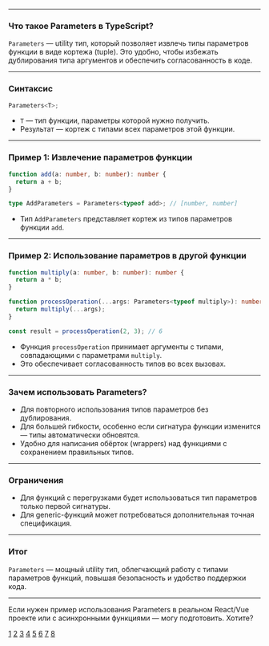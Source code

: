 
---

### Что такое Parameters в TypeScript?

`Parameters` — utility тип, который позволяет извлечь типы параметров функции в виде кортежа (tuple). Это удобно, чтобы избежать дублирования типа аргументов и обеспечить согласованность в коде.

---

### Синтаксис

```typescript
Parameters<T>;
```

- `T` — тип функции, параметры которой нужно получить.
- Результат — кортеж с типами всех параметров этой функции.

---

### Пример 1: Извлечение параметров функции

```typescript
function add(a: number, b: number): number {
  return a + b;
}

type AddParameters = Parameters<typeof add>; // [number, number]
```

- Тип `AddParameters` представляет кортеж из типов параметров функции `add`.

---

### Пример 2: Использование параметров в другой функции

```typescript
function multiply(a: number, b: number): number {
  return a * b;
}

function processOperation(...args: Parameters<typeof multiply>): number {
  return multiply(...args);
}

const result = processOperation(2, 3); // 6
```

- Функция `processOperation` принимает аргументы с типами, совпадающими с параметрами `multiply`.
- Это обеспечивает согласованность типов во всех вызовах.

---

### Зачем использовать Parameters?

- Для повторного использования типов параметров без дублирования.
- Для большей гибкости, особенно если сигнатура функции изменится — типы автоматически обновятся.
- Удобно для написания обёрток (wrappers) над функциями с сохранением правильных типов.

---

### Ограничения

- Для функций с перегрузками будет использоваться тип параметров только первой сигнатуры.
- Для generic-функций может потребоваться дополнительная точная спецификация.

---

### Итог

`Parameters` — мощный utility тип, облегчающий работу с типами параметров функций, повышая безопасность и удобство поддержки кода.

---

Если нужен пример использования Parameters в реальном React/Vue проекте или с асинхронными функциями — могу подготовить. Хотите?

[1](https://www.typescriptlang.org/docs/handbook/utility-types.html)
[2](https://stackoverflow.com/questions/70949890/typescript-using-the-parameters-utility-type)
[3](https://fjolt.com/article/typescript-parameters-utility-type)
[4](https://www.cosmicjs.com/blog/12-must-have-typescript-utility-types-with-uses-and-examples)
[5](https://jsdev.space/typescript-utility-types/)
[6](https://cloudaffle.com/series/typescript-utility-types/parameters-utility-type-in-typescript/)
[7](https://www.contentful.com/blog/guide-typescript-utility-types/)
[8](https://dev.to/arafat4693/typescript-utility-types-that-you-must-know-4m6k)

